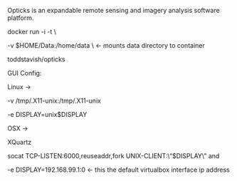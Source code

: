 Opticks is an expandable remote sensing and imagery analysis software platform.


docker run -i -t \

-v $HOME/Data:/home/data \ <- mounts data directory to container

toddstavish/opticks

GUI Config:

Linux ->

-v /tmp/.X11-unix:/tmp/.X11-unix

-e DISPLAY=unix$DISPLAY

OSX ->

XQuartz

socat TCP-LISTEN:6000,reuseaddr,fork UNIX-CLIENT:\“$DISPLAY\” and

-e DISPLAY=192.168.99.1:0 <- this the default virtualbox interface ip address
